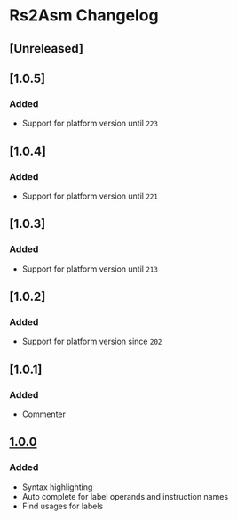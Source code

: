 <!-- Keep a Changelog guide -> https://keepachangelog.com -->

# Rs2Asm Changelog

## [Unreleased]
## [1.0.5]
### Added
- Support for platform version until `223`

## [1.0.4]
### Added
- Support for platform version until `221`

## [1.0.3]
### Added
- Support for platform version until `213`

## [1.0.2]
### Added
- Support for platform version since `202`

## [1.0.1]
### Added
- Commenter

## [1.0.0]
### Added
- Syntax highlighting
- Auto complete for label operands and instruction names
- Find usages for labels

[1.0.0]: https://github.com/Joshua-F/rs2asm-intellij-plugin/releases/tag/v1.0.0
